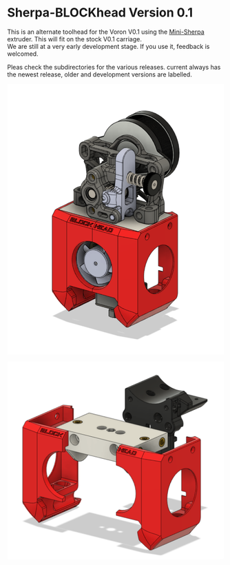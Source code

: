 # Sherpa-BLOCKhead Version 0.1

This is an alternate toolhead for the Voron V0.1 using the [Mini-Sherpa](https://github.com/Annex-Engineering/Sherpa_Mini-Extruder) extruder.
This will fit on the stock V0.1 carriage.   
We are still at a very early development stage. If you use it, feedback is welcomed.

Pleas check the subdirectories for the various releases. current always has the newest release, older and development versions are labelled.

![BLOCKhead](current/images/blockheadwithsherpa.png)

![BLOCKhead](current/images/blockheadexploded.png)
